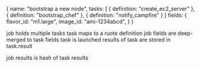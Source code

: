 {
  name: "bootstrap a new node",
  tasks: [
    { definition: "create_ec2_server" },
    { definition: "bootstrap_chef" },
    { definition: "notify_campfire" }
  ]
  fields: {
    flavor_id: "m1.large",
    image_id: "ami-1234abcd",
  }
}

job holds multiple tasks
task maps to a ruote definition
job fields are deep-merged to task fields
task is launched
results of task are stored in task.result

job results is hash of task results